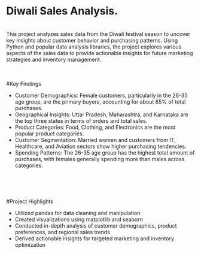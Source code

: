 # Diwali Sales Analysis.
<br>
This project analyzes sales data from the Diwali festival season to uncover key insights about customer behavior and purchasing patterns. Using Python and popular data analysis libraries, the project explores various aspects of the sales data to provide actionable insights for future marketing strategies and inventory management.
<br>
<br>

<br>

#Key Findings
 <br>
- Customer Demographics: Female customers, particularly in the 26-35 age group, are the primary buyers, accounting for about 65% of total purchases.
- Geographical Insights: Uttar Pradesh, Maharashtra, and Karnataka are the top three states in terms of orders and total sales.
- Product Categories: Food, Clothing, and Electronics are the most popular product categories.
- Customer Segmentation: Married women and customers from IT, Healthcare, and Aviation sectors show higher purchasing tendencies.
- Spending Patterns: The 26-35 age group has the highest total amount of purchases, with females generally spending more than males across categories.
 <br>
 <br>

<br>

#Project Highlights
<br>
- Utilized pandas for data cleaning and manipulation
- Created visualizations using matplotlib and seaborn
- Conducted in-depth analysis of customer demographics, product preferences, and regional sales trends
- Derived actionable insights for targeted marketing and inventory optimization
<br>
